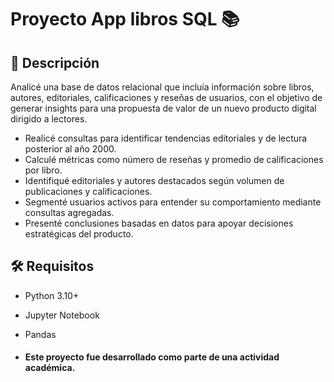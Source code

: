 # Proyecto App libros SQL 📚

## 📌 Descripción
Analicé una base de datos relacional que incluía información sobre libros, autores, editoriales, calificaciones y reseñas de usuarios, con el objetivo de generar insights para una propuesta de valor de un nuevo producto digital dirigido a lectores.

- Realicé consultas para identificar tendencias editoriales y de lectura posterior al año 2000.
- Calculé métricas como número de reseñas y promedio de calificaciones por libro.
- Identifiqué editoriales y autores destacados según volumen de publicaciones y calificaciones.
- Segmenté usuarios activos para entender su comportamiento mediante consultas agregadas.
- Presenté conclusiones basadas en datos para apoyar decisiones estratégicas del producto.

## 🛠 Requisitos
- Python 3.10+
- Jupyter Notebook
- Pandas

- #### Este proyecto fue desarrollado como parte de una actividad académica.

